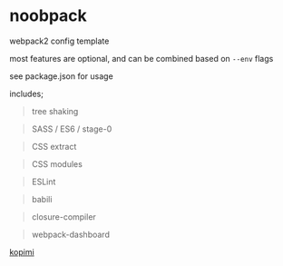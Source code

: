 # noobpack

webpack2 config template

most features are optional, and can be combined based on `--env` flags

see package.json for usage

includes;
> tree shaking

> SASS / ES6 / stage-0

> CSS extract

> CSS modules

> ESLint

> babili

> closure-compiler

> webpack-dashboard

[kopimi](https://en.wikipedia.org/wiki/Piratbyr%C3%A5n#Kopimi)